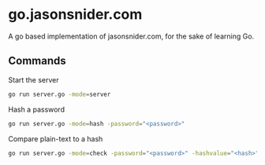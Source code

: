 # go.jasonsnider.com

A go based implementation of jasonsnider.com, for the sake of learning Go.

## Commands

Start the server
```sh
go run server.go -mode=server
```

Hash a password
```sh
go run server.go -mode=hash -password="<password>"
```

Compare plain-text to a hash
```sh
go run server.go -mode=check -password="<password>" -hashvalue="<hash>"
```